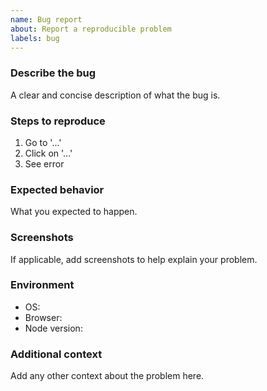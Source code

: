 ```yaml
---
name: Bug report
about: Report a reproducible problem
labels: bug
---
```


### Describe the bug

A clear and concise description of what the bug is.

### Steps to reproduce

1. Go to '...'
2. Click on '...'
3. See error

### Expected behavior

What you expected to happen.

### Screenshots

If applicable, add screenshots to help explain your problem.

### Environment

- OS: 
- Browser: 
- Node version: 

### Additional context

Add any other context about the problem here.



